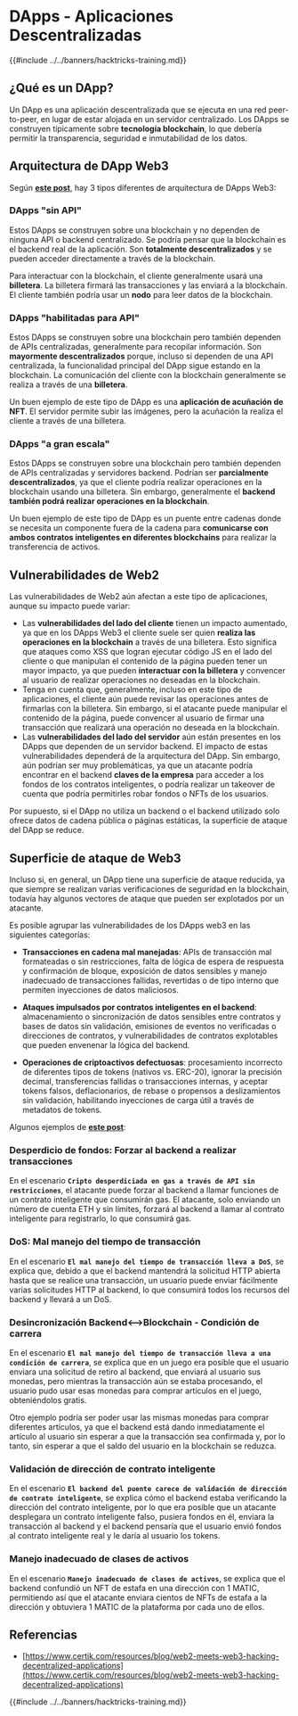 # DApps - Aplicaciones Descentralizadas

{{#include ../../banners/hacktricks-training.md}}

## ¿Qué es un DApp?

Un DApp es una aplicación descentralizada que se ejecuta en una red peer-to-peer, en lugar de estar alojada en un servidor centralizado. Los DApps se construyen típicamente sobre **tecnología blockchain**, lo que debería permitir la transparencia, seguridad e inmutabilidad de los datos.

## Arquitectura de DApp Web3

Según [**este post**](https://www.certik.com/resources/blog/web2-meets-web3-hacking-decentralized-applications), hay 3 tipos diferentes de arquitectura de DApps Web3:

### DApps "sin API"

Estos DApps se construyen sobre una blockchain y no dependen de ninguna API o backend centralizado. Se podría pensar que la blockchain es el backend real de la aplicación. Son **totalmente descentralizados** y se pueden acceder directamente a través de la blockchain.

Para interactuar con la blockchain, el cliente generalmente usará una **billetera**. La billetera firmará las transacciones y las enviará a la blockchain. El cliente también podría usar un **nodo** para leer datos de la blockchain.

### DApps "habilitadas para API"

Estos DApps se construyen sobre una blockchain pero también dependen de APIs centralizadas, generalmente para recopilar información. Son **mayormente descentralizados** porque, incluso si dependen de una API centralizada, la funcionalidad principal del DApp sigue estando en la blockchain. La comunicación del cliente con la blockchain generalmente se realiza a través de una **billetera**.

Un buen ejemplo de este tipo de DApp es una **aplicación de acuñación de NFT**. El servidor permite subir las imágenes, pero la acuñación la realiza el cliente a través de una billetera.

### DApps "a gran escala"

Estos DApps se construyen sobre una blockchain pero también dependen de APIs centralizadas y servidores backend. Podrían ser **parcialmente descentralizados**, ya que el cliente podría realizar operaciones en la blockchain usando una billetera. Sin embargo, generalmente el **backend también podrá realizar operaciones en la blockchain**.

Un buen ejemplo de este tipo de DApp es un puente entre cadenas donde se necesita un componente fuera de la cadena para **comunicarse con ambos contratos inteligentes en diferentes blockchains** para realizar la transferencia de activos.

## Vulnerabilidades de Web2

Las vulnerabilidades de Web2 aún afectan a este tipo de aplicaciones, aunque su impacto puede variar:

- Las **vulnerabilidades del lado del cliente** tienen un impacto aumentado, ya que en los DApps Web3 el cliente suele ser quien **realiza las operaciones en la blockchain** a través de una billetera. Esto significa que ataques como XSS que logran ejecutar código JS en el lado del cliente o que manipulan el contenido de la página pueden tener un mayor impacto, ya que pueden **interactuar con la billetera** y convencer al usuario de realizar operaciones no deseadas en la blockchain.
- Tenga en cuenta que, generalmente, incluso en este tipo de aplicaciones, el cliente aún puede revisar las operaciones antes de firmarlas con la billetera. Sin embargo, si el atacante puede manipular el contenido de la página, puede convencer al usuario de firmar una transacción que realizará una operación no deseada en la blockchain.
- Las **vulnerabilidades del lado del servidor** aún están presentes en los DApps que dependen de un servidor backend. El impacto de estas vulnerabilidades dependerá de la arquitectura del DApp. Sin embargo, aún podrían ser muy problemáticas, ya que un atacante podría encontrar en el backend **claves de la empresa** para acceder a los fondos de los contratos inteligentes, o podría realizar un takeover de cuenta que podría permitirles robar fondos o NFTs de los usuarios.

Por supuesto, si el DApp no utiliza un backend o el backend utilizado solo ofrece datos de cadena pública o páginas estáticas, la superficie de ataque del DApp se reduce.

## Superficie de ataque de Web3

Incluso si, en general, un DApp tiene una superficie de ataque reducida, ya que siempre se realizan varias verificaciones de seguridad en la blockchain, todavía hay algunos vectores de ataque que pueden ser explotados por un atacante.

Es posible agrupar las vulnerabilidades de los DApps web3 en las siguientes categorías:

- **Transacciones en cadena mal manejadas**: APIs de transacción mal formateadas o sin restricciones, falta de lógica de espera de respuesta y confirmación de bloque, exposición de datos sensibles y manejo inadecuado de transacciones fallidas, revertidas o de tipo interno que permiten inyecciones de datos maliciosos.

- **Ataques impulsados por contratos inteligentes en el backend**: almacenamiento o sincronización de datos sensibles entre contratos y bases de datos sin validación, emisiones de eventos no verificadas o direcciones de contratos, y vulnerabilidades de contratos explotables que pueden envenenar la lógica del backend.

- **Operaciones de criptoactivos defectuosas**: procesamiento incorrecto de diferentes tipos de tokens (nativos vs. ERC-20), ignorar la precisión decimal, transferencias fallidas o transacciones internas, y aceptar tokens falsos, deflacionarios, de rebase o propensos a deslizamientos sin validación, habilitando inyecciones de carga útil a través de metadatos de tokens.

Algunos ejemplos de [**este post**](https://www.certik.com/resources/blog/web2-meets-web3-hacking-decentralized-applications):

### Desperdicio de fondos: Forzar al backend a realizar transacciones

En el escenario **`Cripto desperdiciada en gas a través de API sin restricciones`**, el atacante puede forzar al backend a llamar funciones de un contrato inteligente que consumirán gas. El atacante, solo enviando un número de cuenta ETH y sin límites, forzará al backend a llamar al contrato inteligente para registrarlo, lo que consumirá gas.

### DoS: Mal manejo del tiempo de transacción

En el escenario **`El mal manejo del tiempo de transacción lleva a DoS`**, se explica que, debido a que el backend mantendrá la solicitud HTTP abierta hasta que se realice una transacción, un usuario puede enviar fácilmente varias solicitudes HTTP al backend, lo que consumirá todos los recursos del backend y llevará a un DoS.

### Desincronización Backend<-->Blockchain - Condición de carrera

En el escenario **`El mal manejo del tiempo de transacción lleva a una condición de carrera`**, se explica que en un juego era posible que el usuario enviara una solicitud de retiro al backend, que enviará al usuario sus monedas, pero mientras la transacción aún se estaba procesando, el usuario pudo usar esas monedas para comprar artículos en el juego, obteniéndolos gratis.

Otro ejemplo podría ser poder usar las mismas monedas para comprar diferentes artículos, ya que el backend está dando inmediatamente el artículo al usuario sin esperar a que la transacción sea confirmada y, por lo tanto, sin esperar a que el saldo del usuario en la blockchain se reduzca.

### Validación de dirección de contrato inteligente

En el escenario **`El backend del puente carece de validación de dirección de contrato inteligente`**, se explica cómo el backend estaba verificando la dirección del contrato inteligente, por lo que era posible que un atacante desplegara un contrato inteligente falso, pusiera fondos en él, enviara la transacción al backend y el backend pensaría que el usuario envió fondos al contrato inteligente real y le daría al usuario los tokens.

### Manejo inadecuado de clases de activos

En el escenario **`Manejo inadecuado de clases de activos`**, se explica que el backend confundió un NFT de estafa en una dirección con 1 MATIC, permitiendo así que el atacante enviara cientos de NFTs de estafa a la dirección y obtuviera 1 MATIC de la plataforma por cada uno de ellos.

## Referencias
- [https://www.certik.com/resources/blog/web2-meets-web3-hacking-decentralized-applications](https://www.certik.com/resources/blog/web2-meets-web3-hacking-decentralized-applications)

{{#include ../../banners/hacktricks-training.md}}
